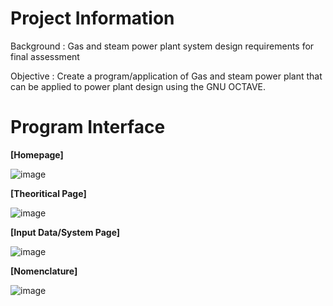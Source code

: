 # Project Information
Background :
Gas and steam power plant system design requirements for final assessment

Objective :
Create a program/application of Gas and steam power plant that can be applied to power plant design using the GNU OCTAVE.

# Program Interface
**[Homepage]**

![image](https://github.com/awsyahnanda/OCTAVE-SGPOWERPLANT/assets/158844436/4e09ca7f-67cf-4d27-8e45-8bedb2aa9f4a)

**[Theoritical Page]**

![image](https://github.com/awsyahnanda/OCTAVE-SGPOWERPLANT/assets/158844436/e9a650ba-9229-4cb7-aaec-473803ee361f)

**[Input Data/System Page]**

![image](https://github.com/awsyahnanda/OCTAVE-SGPOWERPLANT/assets/158844436/81496de6-fb87-4f45-807b-a27d65891413)

**[Nomenclature]**

![image](https://github.com/awsyahnanda/OCTAVE-SGPOWERPLANT/assets/158844436/88344e03-397c-41f4-8622-97d6ffabcb2c)
